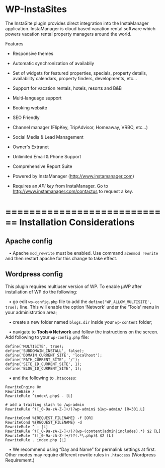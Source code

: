 WP-InstaSites
===================================
The InstaSite plugin provides direct integration into the InstaManager application.  InstaManager is cloud based vacation rental software which powers vacation rental property managers around the world.

Features
- Responsive themes
- Automatic synchronization of availabliy
- Set of widgets for featured properties, specials, property details, availability calendars, property finders, developments, etc...
- Support for vacation rentals, hotels, resorts and B&B
- Multi-language support
- Booking website
- SEO Friendly
- Channel manager (FlipKey, TripAdvisor, Homeaway, VRBO, etc...)
- Social Media & Lead Management
- Owner's Extranet
- Unlimited Email & Phone Support
- Comprehensive Report Suite

- Powered by InstaManager (http://www.instamanager.com)
- Requires an *API key* from InstaManager. Go to http://www.instamanager.com/contactus to request a key.


============================
Installation Considerations
============================

Apache config
-------------

   • Apache `mod_rewrite` must be enabled.  Use command `a2enmod rewrite` and then restart apache for this change to take effect.

Wordpress config
----------------

This plugin requires multiuser version of WP. To enable μWP after installation of WP do the following:

   • go edit `wp-config.php` file to add the `define('WP_ALLOW_MULTISITE', true);` line. This will enable the option ‘Network’ under the ‘Tools’ menu in your administration area;

   • create a new folder named `blogs.dir` inside your `wp-content` folder;

   • navigate to **Tools⇒Network** and follow the instructions on the screen. Add following to your `wp-config.php` file:

```
define('MULTISITE', true);
define('SUBDOMAIN_INSTALL', false);
define('DOMAIN_CURRENT_SITE', 'localhost');
define('PATH_CURRENT_SITE', '/');
define('SITE_ID_CURRENT_SITE', 1);
define('BLOG_ID_CURRENT_SITE', 1);
```

   • and the following to `.htaccess`:

```
RewriteEngine On
RewriteBase /
RewriteRule ^index\.php$ - [L]

# add a trailing slash to /wp-admin
RewriteRule ^([_0-9a-zA-Z-]+/)?wp-admin$ $1wp-admin/ [R=301,L]

RewriteCond %{REQUEST_FILENAME} -f [OR]
RewriteCond %{REQUEST_FILENAME} -d
RewriteRule ^ - [L]
RewriteRule ^([_0-9a-zA-Z-]+/)?(wp-(content|admin|includes).*) $2 [L]
RewriteRule ^([_0-9a-zA-Z-]+/)?(.*\.php)$ $2 [L]
RewriteRule . index.php [L]
```

   • We recommend using “Day and Name” for permalink settings at first.  Other modes may require different rewrite rules in `.htaccess` (Wordpress Requirement.)

